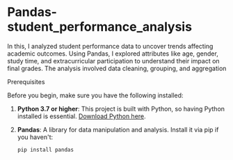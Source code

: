 # Pandas-student_performance_analysis
In this, I analyzed student performance data to uncover trends affecting academic outcomes. Using  Pandas, I explored attributes like age, gender, study time, and extracurricular participation to understand their impact on final grades. The analysis involved data cleaning, grouping, and aggregation

Prerequisites

Before you begin, make sure you have the following installed:

1. **Python 3.7 or higher**: This project is built with Python, so having Python installed is essential. [Download Python here](https://www.python.org/downloads/).

2. **Pandas**: A library for data manipulation and analysis. Install it via pip if you haven't:
   ```bash
   pip install pandas

